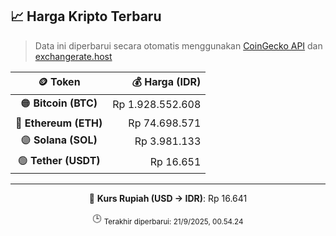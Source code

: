 

<!-- HARGA_KRIPTO -->
## 📈 Harga Kripto Terbaru

> Data ini diperbarui secara otomatis menggunakan [CoinGecko API](https://www.coingecko.com/) dan [exchangerate.host](https://exchangerate.host/)

<div align="center">

| 🪙 Token | 💰 Harga (IDR) |
|:------:|---------------:|
| 🟠 **Bitcoin (BTC)**   | Rp 1.928.552.608 |
| 🔵 **Ethereum (ETH)**  | Rp 74.698.571 |
| 🟣 **Solana (SOL)**    | Rp 3.981.133 |
| 🟢 **Tether (USDT)**   | Rp 16.651 |

---

💱 **Kurs Rupiah (USD → IDR)**: Rp 16.641

🕒 <sub>Terakhir diperbarui: 21/9/2025, 00.54.24</sub>

</div>
<!-- /HARGA_KRIPTO -->